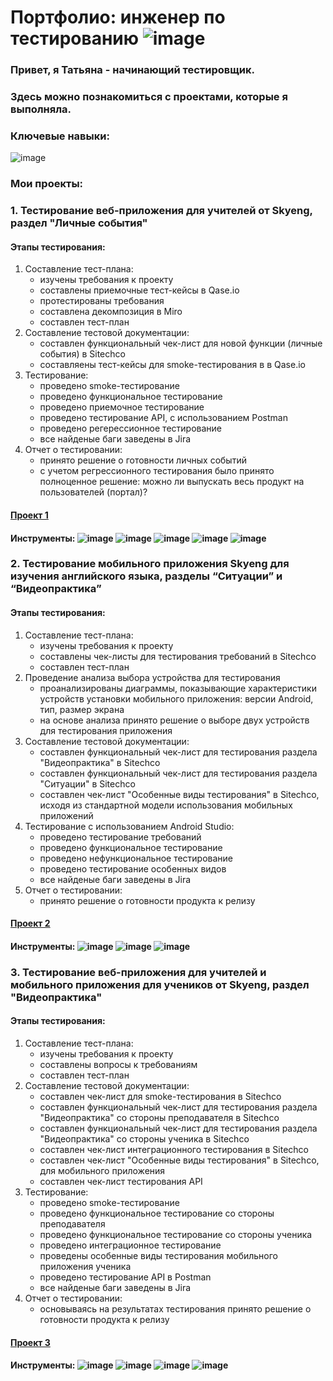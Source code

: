   # Портфолио: инженер по тестированию ![image](https://github.com/GrigorievaT/Portfolio/assets/123193126/e3c2bdf1-017a-41dd-8447-7a5d49ad40f7)

### Привет, я Татьяна - начинающий тестировщик. 
### Здесь можно познакомиться с проектами, которые я выполняла.
### Ключевые навыки:

![image](https://github.com/GrigorievaT/Portfolio/assets/123193126/73f8bdca-a5e3-45d0-a883-0360ce4e3b01)

### Мои проекты:
### 1. Тестирование веб-приложения для учителей от Skyeng, раздел "Личные события"
  #### Этапы тестирования:
  1. Составление тест-плана:
     - изучены требования к проекту
     - составлены приемочные тест-кейсы в Qase.io
     - протестированы требования
     - составлена декомпозиция в Miro
     - составлен тест-план
  3. Составление тестовой документации:
     - составлен функциональный чек-лист для новой функции (личные события) в  Sitechco
     - cоставляены тест-кейсы для smoke-тестирования в в Qase.io
  5. Тестирование:
     - проведено smoke-тестирование
     - проведено функциональное тестирование
     - проведено приемочное тестирование
     - проведено тестирование API, с использованием Postman
     - проведено регерессионное тестирование
     - все найденые баги заведены в Jira
  6. Отчет о тестировании:
     - принято решение о готовности личных событий
     - с учетом регрессионного тестирования было принято полноценное решение: можно ли выпускать весь продукт на пользователей (портал)?
  #### [Проект 1](https://docs.google.com/document/d/1hQemTXwONrR30YhFH0o-So2obdvH33iPVvRJggsKOkY/edit?usp=drive_link)
 
  #### Инструменты: ![image](https://github.com/GrigorievaT/Portfolio/assets/123193126/b7bcbc82-7f89-42e5-8b61-bc3a26513af6) ![image](https://github.com/GrigorievaT/Portfolio/assets/123193126/15c3c986-815c-43d0-a829-07dfb313df81)  ![image](https://github.com/GrigorievaT/Portfolio/assets/123193126/a9c7eca5-fb4b-4e3c-922e-f706957e8f6c)   ![image](https://github.com/GrigorievaT/Portfolio/assets/123193126/9a8aa9bc-2c9a-4c79-b5d8-1b275c61834a) ![image](https://github.com/GrigorievaT/Portfolio/assets/123193126/0f785d6f-bcfd-4f21-b92f-bca05da66bef)




### 2. Тестирование мобильного приложения Skyeng для изучения английского языка, разделы “Ситуации” и “Видеопрактика”
  #### Этапы тестирования:
  1. Составление тест-плана:
     - изучены требования к проекту
     - составлены чек-листы для тестирования требований в Sitechco
     - составлен тест-план
  2. Проведение анализа выбора устройства для тестирования
      - проанализированы диаграммы, показывающие характеристики устройств установки мобильного приложения: версии Android, тип, размер экрана
      - на основе анализа принято решение о выборе двух устройств для тестирования приложения
  3. Составление тестовой документации:
     - составлен функциональный чек-лист для тестирования раздела "Видеопрактика" в Sitechco
     - составлен функциональный чек-лист для тестирования раздела "Ситуации" в Sitechco
     - составлен чек-лист "Особенные виды тестирования" в Sitechco, исходя из стандартной модели использования мобильных приложений
  4. Тестирование с использованием Android Studio:
     - проведено тестирование требований
     - проведено функциональное тестирование
     - проведено нефункциональное тестирование
     - проведено тестирование особенных видов
     - все найденые баги заведены в Jira
  5. Отчет о тестировании:
     - принято решение о готовности продукта к релизу
  #### [Проект 2](https://docs.google.com/document/d/10mEpkI64rPmf4FPqqOidMnFmRfumyiYssv4k8Uo3rzE/edit)

   #### Инструменты: ![image](https://github.com/GrigorievaT/Portfolio/assets/123193126/b7bcbc82-7f89-42e5-8b61-bc3a26513af6)  ![image](https://github.com/GrigorievaT/Portfolio/assets/123193126/1c94d8cb-334d-442e-9299-6858c670a14f) ![image](https://github.com/GrigorievaT/Portfolio/assets/123193126/0f785d6f-bcfd-4f21-b92f-bca05da66bef)


  ### 3. Тестирование веб-приложения для учителей и мобильного приложения для учеников от Skyeng, раздел "Видеопрактика"
   #### Этапы тестирования:
   1. Составление тест-плана:
      - изучены требования к проекту
      - составлены вопросы к требованиям
      - составлен тест-план
   2. Составление тестовой документации:
      - составлен чек-лист для smoke-тестирования в Sitechco
      - составлен функциональный чек-лист для тестирования раздела "Видеопрактика" со стороны преподавателя в Sitechco
      - составлен функциональный чек-лист для тестирования раздела "Видеопрактика" со стороны ученика в Sitechco
      - составлен чек-лист интеграционного тестирования в Sitechco
      - составлен чек-лист "Особенные виды тестирования" в Sitechco, для мобильного приложения
      - составлен чек-лист тестирования API 
   3. Тестирование:
      - проведено smoke-тестирование
      - проведено функциональное тестирование со стороны преподавателя
      - проведено функциональное тестирование со стороны ученика
      - проведено интеграционное тестирование
      - проведены особенные виды тестирования мобильного приложения ученика
      - проведено тестирование API в Postman
      - все найденые баги заведены в Jira
   4. Отчет о тестировании:
      - основываясь на результатах тестирования принято решение о готовности продукта к релизу
   #### [Проект 3](https://docs.google.com/document/d/1jNTICcRaf2-OtjavKkVnlL8BA1dU82HvHawqome36Wc/edit)   

 #### Инструменты: ![image](https://github.com/GrigorievaT/Portfolio/assets/123193126/b7bcbc82-7f89-42e5-8b61-bc3a26513af6) ![image](https://github.com/GrigorievaT/Portfolio/assets/123193126/da6c4ff4-bcd6-41c7-821f-b0c21f9c833c) ![image](https://github.com/GrigorievaT/Portfolio/assets/123193126/01e46b91-9f7c-4ebd-a702-7c9aca323ac8) ![image](https://github.com/GrigorievaT/Portfolio/assets/123193126/0f785d6f-bcfd-4f21-b92f-bca05da66bef)


